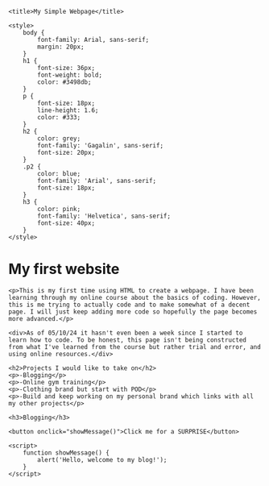 <!DOCTYPE html>
<html lang="en">
<head>
    <meta charset="UTF-8">
    <meta name="viewport" content="width=device-width, initial-scale=1.0">
    <meta http-equiv="X-UA-Compatible" content="ie=edge">  
    
    <title>My Simple Webpage</title>

    <style>
        body {
            font-family: Arial, sans-serif;
            margin: 20px;
        }
        h1 {
            font-size: 36px;
            font-weight: bold;
            color: #3498db;
        }
        p {
            font-size: 18px;
            line-height: 1.6;
            color: #333;
        }
        h2 {
            color: grey;
            font-family: 'Gagalin', sans-serif;
            font-size: 20px;
        }
        .p2 {
            color: blue;                     
            font-family: 'Arial', sans-serif; 
            font-size: 18px;                 
        }
        h3 {
            color: pink;
            font-family: 'Helvetica', sans-serif;
            font-size: 40px;
        }
    </style>
</head>

<body>
    <h1>My first website</h1>
    
    <p>This is my first time using HTML to create a webpage. I have been learning through my online course about the basics of coding. However, this is me trying to actually code and to make somewhat of a decent page. I will just keep adding more code so hopefully the page becomes more advanced.</p>
    
    <div>As of 05/10/24 it hasn't even been a week since I started to learn how to code. To be honest, this page isn't being constructed from what I've learned from the course but rather trial and error, and using online resources.</div>

    <h2>Projects I would like to take on</h2>
    <p>-Blogging</p>
    <p>-Online gym training</p>
    <p>-Clothing brand but start with POD</p>
    <p>-Build and keep working on my personal brand which links with all my other projects</p>

    <h3>Blogging</h3>

    <button onclick="showMessage()">Click me for a SURPRISE</button>

    <script>
        function showMessage() {
            alert('Hello, welcome to my blog!');
        }
    </script>
</body>
</html>

